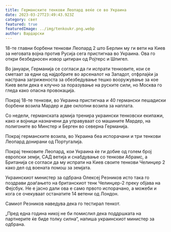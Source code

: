 ```yaml
---
title: Германските тенкови Леопард веќе се во Украина
date: 2023-03-27T23:49:43.923Z
category: свет
featured: true
featuredImage: ../img/tenkoukr.png.webp
author: Вардарски
---
```


18-те главни борбени тенкови Леопард 2 што Берлин му ги вети на Киев за неговата војна против Русија сега пристигнаа во Украина. Ова го откри безбедносен извор цитиран од Ројтерс и Шпигел.

Во јануари, Германија се согласи да ги испрати тенковите, кои се сметаат за едни од најдобрите во арсеналот на Западот, отфрлајќи ја настрана загриженоста за обезбедување тешко вооружување за кое Киев вели дека е клучно за поразување на руските сили, но Москва го гледа како опасна провокација.

Покрај 18-те тенкови, во Украина пристигнаа и 40 германски пешадиски борбени возила Мардер и две оклопни возила за наплата.

Со недели, германската армија тренира украински тенковски екипажи, како и војници назначени да управуваат со машините Мардер, на полигоните во Минстер и Берген во северна Германија.

Покрај германските возила, во Украина беа испорачани и три тенкови Леопард донирани од Португалија.

Покрај тенковите Леопард, кои Украина ќе ги добие од голем број европски земји, САД ветија и снабдување со тенкови Абрамс, а Британија се согласи да му испрати на Киев своите тенкови Челинџер 2 како дел од воената помош за земјата.

Украинскиот министер за одбрана Олексеј Резников исто така го поздрави доаѓањето на британскиот тенк Челинџер-2 преку објава на Фејсбук. Не е јасно дали ова е само првото испорачано, а можеби и кога се очекуваат останатите 14 ветени од Лондон.

Самиот Резников наведува дека го тестирал тенкот.

„Пред една година никој не би помислил дека поддршката на партнерите ќе биде толку силна“, напиша украинскиот министер за одбрана.
